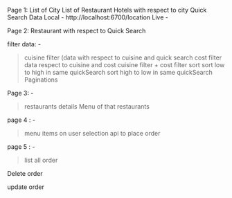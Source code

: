 Page 1: 
List of City 
List of Restaurant
Hotels with respect to city
Quick Search Data
Local - http://localhost:6700/location
Live - 

Page 2: Restaurant with respect to Quick Search

filter data: - 
> cuisine filter (data with respect to cuisine and quick search
> cost filter
> data respect to cuisine and cost cuisine filter + cost filter
> sort sort low to high in same quickSearch
> sort high to low in same quickSearch
> Paginations

Page 3: -
> restaurants details
> Menu of that restaurants 

page 4 : -
> menu items on user selection
> api to place order

page 5 : -
> list all order 

Delete order

update order
